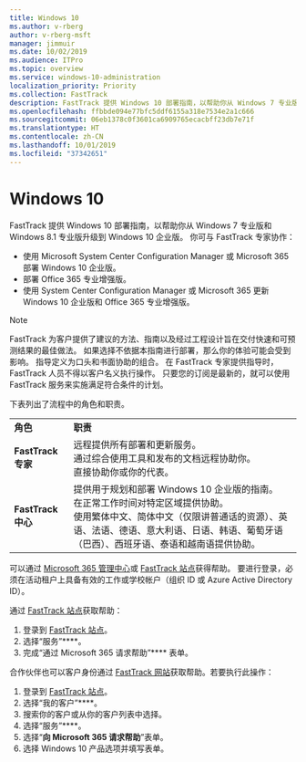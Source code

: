```yaml
---
title: Windows 10
ms.author: v-rberg
author: v-rberg-msft
manager: jimmuir
ms.date: 10/02/2019
ms.audience: ITPro
ms.topic: overview
ms.service: windows-10-administration
localization_priority: Priority
ms.collection: FastTrack
description: FastTrack 提供 Windows 10 部署指南，以帮助你从 Windows 7 专业版和 Windows 8.1 专业版升级到 Windows 10 企业版。
ms.openlocfilehash: ffbbde094e77bfc5ddf6155a318e7534e2a1c666
ms.sourcegitcommit: 06eb1378c0f3601ca6909765ecacbff23db7e71f
ms.translationtype: HT
ms.contentlocale: zh-CN
ms.lasthandoff: 10/01/2019
ms.locfileid: "37342651"
---
```

# <a name="windows-10"></a>Windows 10

FastTrack 提供 Windows 10 部署指南，以帮助你从 Windows 7 专业版和 Windows 8.1 专业版升级到 Windows 10 企业版。 你可与 FastTrack 专家协作：

- 使用 Microsoft System Center Configuration Manager 或 Microsoft 365 部署 Windows 10 企业版。
- 部署 Office 365 专业增强版。 
- 使用 System Center Configuration Manager 或 Microsoft 365 更新 Windows 10 企业版和 Office 365 专业增强版。
  
> [!NOTE]
> FastTrack 为客户提供了建议的方法、指南以及经过工程设计旨在交付快速和可预测结果的最佳做法。 如果选择不依据本指南进行部署，那么你的体验可能会受到影响。 指导定义为口头和书面协助的组合。 在 FastTrack 专家提供指导时，FastTrack 人员不得以客户名义执行操作。 只要您的订阅是最新的，就可以使用 FastTrack 服务来实施满足符合条件的计划。  
    
下表列出了流程中的角色和职责。

|||
|:-----|:-----|
|**角色** <br/> |**职责** <br/> |
|**FastTrack 专家** <br/> |远程提供所有部署和更新服务。  <br/> 通过综合使用工具和发布的文档远程协助你。 <br/> 直接协助你或你的代表。|
|**FastTrack 中心**  <br/> |提供用于规划和部署 Windows 10 企业版的指南。   <br/> 在正常工作时间对特定区域提供协助。 <br/> 使用繁体中文、简体中文（仅限讲普通话的资源）、英语、法语、德语、意大利语、日语、韩语、葡萄牙语（巴西）、西班牙语、泰语和越南语提供协助。|
 
可以通过 [Microsoft 365 管理中心](https://go.microsoft.com/fwlink/?linkid=2032704)或 [FastTrack 站点](https://go.microsoft.com/fwlink/?linkid=780698)获得帮助。 要进行登录，必须在活动租户上具备有效的工作或学校帐户（组织 ID 或 Azure Active Directory ID）。 

通过 [FastTrack 站点](https://go.microsoft.com/fwlink/?linkid=780698)获取帮助： 
1.  登录到 [FastTrack 站点](https://go.microsoft.com/fwlink/?linkid=780698)。 
2.  选择“服务”****。
3.  完成“通过 Microsoft 365 请求帮助”**** 表单。
  
合作伙伴也可以客户身份通过 [FastTrack 网站](https://go.microsoft.com/fwlink/?linkid=780698)获取帮助。若要执行此操作：
1.  登录到 [FastTrack 站点](https://go.microsoft.com/fwlink/?linkid=780698)。 
2.  选择“我的客户”****。
3.  搜索你的客户或从你的客户列表中选择。
4.  选择“服务”****。
5.  选择“**向 Microsoft 365 请求帮助**”表单。
6.  选择 Windows 10 产品选项并填写表单。
 
